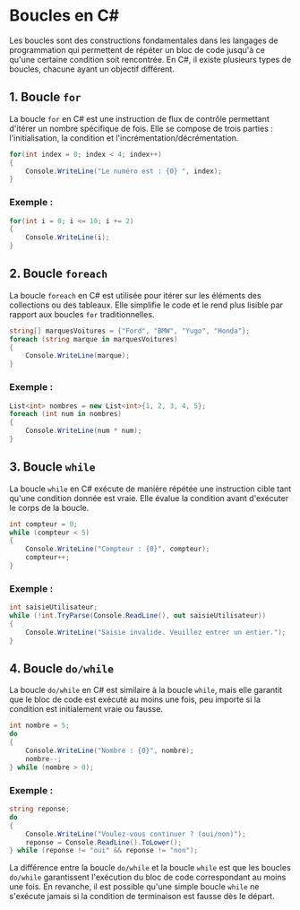 # Boucles en C#

Les boucles sont des constructions fondamentales dans les langages de programmation qui permettent de répéter un bloc de code jusqu'à ce qu'une certaine condition soit rencontrée. En C#, il existe plusieurs types de boucles, chacune ayant un objectif différent.

## 1. Boucle `for`

La boucle `for` en C# est une instruction de flux de contrôle permettant d'itérer un nombre spécifique de fois. Elle se compose de trois parties : l'initialisation, la condition et l'incrémentation/décrémentation.

```csharp
for(int index = 0; index < 4; index++)
{
    Console.WriteLine("Le numéro est : {0} ", index);
}
```

### Exemple :
```csharp
for(int i = 0; i <= 10; i += 2)
{
    Console.WriteLine(i);
}
```

## 2. Boucle `foreach`

La boucle `foreach` en C# est utilisée pour itérer sur les éléments des collections ou des tableaux. Elle simplifie le code et le rend plus lisible par rapport aux boucles `for` traditionnelles.

```csharp
string[] marquesVoitures = {"Ford", "BMW", "Yugo", "Honda"};
foreach (string marque in marquesVoitures)
{
    Console.WriteLine(marque);
}
```

### Exemple :
```csharp
List<int> nombres = new List<int>{1, 2, 3, 4, 5};
foreach (int num in nombres)
{
    Console.WriteLine(num * num);
}
```

## 3. Boucle `while`

La boucle `while` en C# exécute de manière répétée une instruction cible tant qu'une condition donnée est vraie. Elle évalue la condition avant d'exécuter le corps de la boucle.

```csharp
int compteur = 0;
while (compteur < 5)
{
    Console.WriteLine("Compteur : {0}", compteur);
    compteur++;
}
```

### Exemple :
```csharp
int saisieUtilisateur;
while (!int.TryParse(Console.ReadLine(), out saisieUtilisateur))
{
    Console.WriteLine("Saisie invalide. Veuillez entrer un entier.");
}
```

## 4. Boucle `do/while`

La boucle `do/while` en C# est similaire à la boucle `while`, mais elle garantit que le bloc de code est exécuté au moins une fois, peu importe si la condition est initialement vraie ou fausse.

```csharp
int nombre = 5;
do
{
    Console.WriteLine("Nombre : {0}", nombre);
    nombre--;
} while (nombre > 0);
```

### Exemple :
```csharp
string reponse;
do
{
    Console.WriteLine("Voulez-vous continuer ? (oui/non)");
    reponse = Console.ReadLine().ToLower();
} while (reponse != "oui" && reponse != "non");
```

La différence entre la boucle `do/while` et la boucle `while` est que les boucles `do/while` garantissent l'exécution du bloc de code correspondant au moins une fois. En revanche, il est possible qu'une simple boucle `while` ne s'exécute jamais si la condition de terminaison est fausse dès le départ.